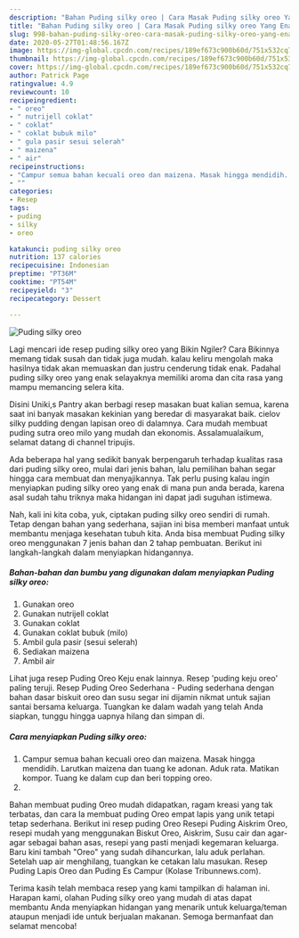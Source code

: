 ```yaml
---
description: "Bahan Puding silky oreo | Cara Masak Puding silky oreo Yang Enak Banget"
title: "Bahan Puding silky oreo | Cara Masak Puding silky oreo Yang Enak Banget"
slug: 998-bahan-puding-silky-oreo-cara-masak-puding-silky-oreo-yang-enak-banget
date: 2020-05-27T01:48:56.167Z
image: https://img-global.cpcdn.com/recipes/189ef673c900b60d/751x532cq70/puding-silky-oreo-foto-resep-utama.jpg
thumbnail: https://img-global.cpcdn.com/recipes/189ef673c900b60d/751x532cq70/puding-silky-oreo-foto-resep-utama.jpg
cover: https://img-global.cpcdn.com/recipes/189ef673c900b60d/751x532cq70/puding-silky-oreo-foto-resep-utama.jpg
author: Patrick Page
ratingvalue: 4.9
reviewcount: 10
recipeingredient:
- " oreo"
- " nutrijell coklat"
- " coklat"
- " coklat bubuk milo"
- " gula pasir sesui selerah"
- " maizena"
- " air"
recipeinstructions:
- "Campur semua bahan kecuali oreo dan maizena. Masak hingga mendidih. Larutkan maizena dan tuang ke adonan. Aduk rata. Matikan kompor. Tuang ke dalam cup dan beri topping oreo."
- ""
categories:
- Resep
tags:
- puding
- silky
- oreo

katakunci: puding silky oreo 
nutrition: 137 calories
recipecuisine: Indonesian
preptime: "PT36M"
cooktime: "PT54M"
recipeyield: "3"
recipecategory: Dessert

---
```



![Puding silky oreo](https://img-global.cpcdn.com/recipes/189ef673c900b60d/751x532cq70/puding-silky-oreo-foto-resep-utama.jpg)

Lagi mencari ide resep puding silky oreo yang Bikin Ngiler? Cara Bikinnya memang tidak susah dan tidak juga mudah. kalau keliru mengolah maka hasilnya tidak akan memuaskan dan justru cenderung tidak enak. Padahal puding silky oreo yang enak selayaknya memiliki aroma dan cita rasa yang mampu memancing selera kita.

Disini Uniki,s Pantry akan berbagi resep masakan buat kalian semua, karena saat ini banyak masakan kekinian yang beredar di masyarakat baik. cielov silky pudding dengan lapisan oreo di dalamnya. Cara mudah membuat puding sutra oreo milo yang mudah dan ekonomis. Assalamualaikum, selamat datang di channel tripujis.

Ada beberapa hal yang sedikit banyak berpengaruh terhadap kualitas rasa dari puding silky oreo, mulai dari jenis bahan, lalu pemilihan bahan segar hingga cara membuat dan menyajikannya. Tak perlu pusing kalau ingin menyiapkan puding silky oreo yang enak di mana pun anda berada, karena asal sudah tahu triknya maka hidangan ini dapat jadi suguhan istimewa.


Nah, kali ini kita coba, yuk, ciptakan puding silky oreo sendiri di rumah. Tetap dengan bahan yang sederhana, sajian ini bisa memberi manfaat untuk membantu menjaga kesehatan tubuh kita. Anda bisa membuat Puding silky oreo menggunakan 7 jenis bahan dan 2 tahap pembuatan. Berikut ini langkah-langkah dalam menyiapkan hidangannya.

<!--inarticleads1-->

##### Bahan-bahan dan bumbu yang digunakan dalam menyiapkan Puding silky oreo:

1. Gunakan  oreo
1. Gunakan  nutrijell coklat
1. Gunakan  coklat
1. Gunakan  coklat bubuk (milo)
1. Ambil  gula pasir (sesui selerah)
1. Sediakan  maizena
1. Ambil  air


Lihat juga resep Puding Oreo Keju enak lainnya. Resep &#39;puding keju oreo&#39; paling teruji. Resep Puding Oreo Sederhana - Puding sederhana dengan bahan dasar biskuit oreo dan susu segar ini dijamin nikmat untuk sajian santai bersama keluarga. Tuangkan ke dalam wadah yang telah Anda siapkan, tunggu hingga uapnya hilang dan simpan di. 

<!--inarticleads2-->

##### Cara menyiapkan Puding silky oreo:

1. Campur semua bahan kecuali oreo dan maizena. Masak hingga mendidih. Larutkan maizena dan tuang ke adonan. Aduk rata. Matikan kompor. Tuang ke dalam cup dan beri topping oreo.
1. 


Bahan membuat puding Oreo mudah didapatkan, ragam kreasi yang tak terbatas, dan cara Ia membuat puding Oreo empat lapis yang unik tetapi tetap sederhana. Berikut ini resep puding Oreo Resepi Puding Aiskrim Oreo, resepi mudah yang menggunakan Biskut Oreo, Aiskrim, Susu cair dan agar-agar sebagai bahan asas, resepi yang pasti menjadi kegemaran keluarga. Baru kini tambah &#34;Oreo&#34; yang sudah dihancurkan, lalu aduk perlahan. Setelah uap air menghilang, tuangkan ke cetakan lalu masukan. Resep Puding Lapis Oreo dan Puding Es Campur (Kolase Tribunnews.com). 

Terima kasih telah membaca resep yang kami tampilkan di halaman ini. Harapan kami, olahan Puding silky oreo yang mudah di atas dapat membantu Anda menyiapkan hidangan yang menarik untuk keluarga/teman ataupun menjadi ide untuk berjualan makanan. Semoga bermanfaat dan selamat mencoba!
